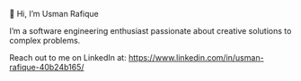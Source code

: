 👋 Hi, I’m Usman Rafique

I’m a software engineering enthusiast passionate about creative solutions to complex problems. 

Reach out to me on LinkedIn at: https://www.linkedin.com/in/usman-rafique-40b24b165/
